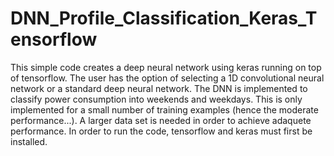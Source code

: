 # DNN_Profile_Classification_Keras_Tensorflow
This simple code creates a deep neural network using keras running on top of tensorflow. The user has the option of selecting a 1D convolutional neural network or a standard deep neural network. The DNN is implemented to classify power consumption into weekends and weekdays. This is only implemented for a small number of training examples (hence the moderate performance...). A larger data set is needed in order to achieve adaquete performance. In order to run the code, tensorflow and keras must first be installed.
